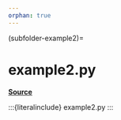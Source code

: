 ```yaml
---
orphan: true
---
```

(subfolder-example2)=
# example2.py

[**Source**](example2.py)

:::{literalinclude} example2.py
:::

